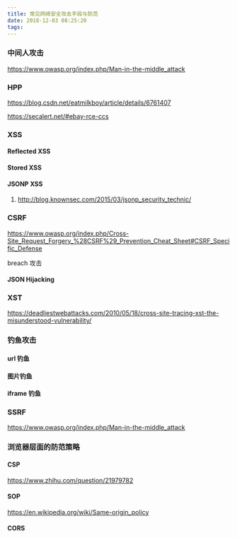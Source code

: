 ```yaml
---
title: 常见网络安全攻击手段与防范
date: 2018-12-03 08:25:20
tags:
---
```


<!--more-->

### 中间人攻击

https://www.owasp.org/index.php/Man-in-the-middle_attack

### HPP

https://blog.csdn.net/eatmilkboy/article/details/6761407

https://secalert.net/#ebay-rce-ccs

### XSS

#### Reflected XSS

#### Stored XSS

#### JSONP XSS

1. http://blog.knownsec.com/2015/03/jsonp_security_technic/

### CSRF
https://www.owasp.org/index.php/Cross-Site_Request_Forgery_%28CSRF%29_Prevention_Cheat_Sheet#CSRF_Specific_Defense

breach 攻击

#### JSON Hijacking

### XST

https://deadliestwebattacks.com/2010/05/18/cross-site-tracing-xst-the-misunderstood-vulnerability/

### 钓鱼攻击

#### url 钓鱼

#### 图片钓鱼

#### iframe 钓鱼

### SSRF

https://www.owasp.org/index.php/Man-in-the-middle_attack

### 浏览器层面的防范策略

#### CSP

https://www.zhihu.com/question/21979782

#### SOP

https://en.wikipedia.org/wiki/Same-origin_policy

#### CORS